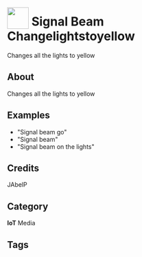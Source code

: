 # <img src="https://raw.githack.com/FortAwesome/Font-Awesome/master/svgs/solid/robot.svg" card_color="#22A7F0" width="50" height="50" style="vertical-align:bottom"/> Signal Beam Changelightstoyellow
Changes all the lights to yellow

## About
Changes all the lights to yellow

## Examples
* "Signal beam go"
* "Signal beam"
* "Signal beam on the lights"

## Credits
JAbelP

## Category
**IoT**
Media

## Tags

